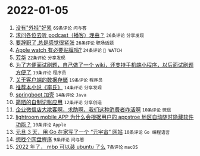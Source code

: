 # 2022-01-05

1. [没有"外挂"好累](https://www.v2ex.com/t/826242) `69条评论` `问与答`
1. [求问各位去听 podcast（播客）理由？](https://www.v2ex.com/t/826257) `26条评论` `分享发现`
1. [要辞职了,总是感觉很紧张](https://www.v2ex.com/t/826245) `26条评论` `职场话题`
1. [Apple watch 有必要贴膜吗?](https://www.v2ex.com/t/826280) `24条评论` ` WATCH`
1. [芳华](https://www.v2ex.com/t/826255) `22条评论` `分享发现`
1. [为了方便面试刷题，自己做了一个 wiki，还支持手机端小程序，以后面试刷题方便了](https://www.v2ex.com/t/826261) `19条评论` `程序员`
1. [关于客户端的数据存储](https://www.v2ex.com/t/826259) `19条评论` `程序员`
1. [推荐本小说《李氏》](https://www.v2ex.com/t/826256) `14条评论` `分享发现`
1. [springboot 加壳](https://www.v2ex.com/t/826247) `14条评论` `Java`
1. [简陋的自制记账应用](https://www.v2ex.com/t/826240) `12条评论` `分享创造`
1. [企业微信店大欺客啊，求助啊，我们这种消费者咋活啊](https://www.v2ex.com/t/826283) `10条评论` `微信`
1. [lightroom mobile APP 为什么会根据用户的 appstroe 地区自动随时隐藏软件功能？](https://www.v2ex.com/t/826248) `10条评论` `Apple`
1. [元旦 3 天，用 Go 在家写了一个 “元宇宙” 网站](https://www.v2ex.com/t/826238) `10条评论` `Go 编程语言`
1. [想找个网盘程序](https://www.v2ex.com/t/826236) `9条评论` `问与答`
1. [2022 年了， mbp 可以装 ubuntu 了么](https://www.v2ex.com/t/826243) `7条评论` `macOS`
